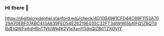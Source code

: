 ### Hi there 👋

<!--
**csawtelle/csawtelle** is a ✨ _special_ ✨ repository because its `README.md` (this file) appears on your GitHub profile.

Here are some ideas to get you started:

- 🔭 I’m currently working on ...
- 🌱 I’m currently learning ...
- 👯 I’m looking to collaborate on ...
- 🤔 I’m looking for help with ...
- 💬 Ask me about ...
- 📫 How to reach me: ...
- 😄 Pronouns: ...
- ⚡ Fun fact: ...
-->

https://digitalcredential.stanford.edu/check/4D10B4981CFD44C69F1153A7029A70EBF07ABC413A839FED54E26219E035C32FT3dIWWI5bXlFQ1ZBQTdBdEtQWFp6dHRnT1VtcWk4K2VIeXpnY0dnQlZBdTZXOVlY
